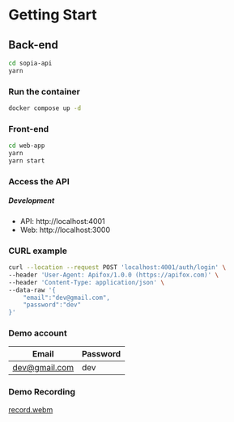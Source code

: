 # Getting Start

## Back-end

```bash
cd sopia-api
yarn 
```
### Run the container
```bash
docker compose up -d
```

### Front-end
```bash
cd web-app
yarn
yarn start
```

### Access the API
##### Development
- API: http://localhost:4001
- Web: http://localhost:3000

### CURL example
```bash
curl --location --request POST 'localhost:4001/auth/login' \
--header 'User-Agent: Apifox/1.0.0 (https://apifox.com)' \
--header 'Content-Type: application/json' \
--data-raw '{
    "email":"dev@gmail.com",
    "password":"dev"
}'
```

### Demo account
Email               | Password    |
--------------------| ------------|
dev@gmail.com       | dev         |

### Demo Recording

[record.webm](https://github.com/bennyli519/sopia/assets/22862720/34ba9d80-4104-41b2-9ac2-a40eea8545f1)
